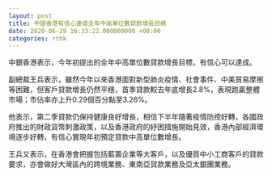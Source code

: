 ```yaml
---
layout: post
title: 中銀香港有信心達成全年中高單位數貸款增長目標
date: 2020-06-29 16:33:22.000000000 +08:00
categories: rthk
---
```


中銀香港表示，今年初提出的全年中高單位數貸款增長目標，有信心可以達成。

副總裁王兵表示，雖然今年以來香港面對新型肺炎疫情、社會事件、中美貿易摩擦等困難，但客戶貸款增長仍然平穩，首季貸款較去年底增長2.8%，表現跑贏整體市場；市佔率亦上升0.29個百分點至3.26%。

他表示，第二季貸款仍保持健康良好增長，相信下半年隨著疫情防控好轉，各國政府推出的財政貨幣刺激政策，以及香港政府的紓困措施開始見效，香港內部經濟環境逐步好轉，有信心實現年初預定貸款中高單位數增長。

王兵又表示，在香港會把握包括藍籌企業等大客戶，以及優質中小工商客戶的貸款要求，亦會做好大灣區內的跨境業務、東南亞貸款業務及亞太銀團業務。
